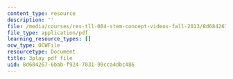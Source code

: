 ```yaml
---
content_type: resource
description: ''
file: /media/courses/res-tll-004-stem-concept-videos-fall-2013/8d6842676babf924783199cca4dbc486_Zg6wQdMFO2c.pdf
file_type: application/pdf
learning_resource_types: []
ocw_type: OCWFile
resourcetype: Document
title: 3play pdf file
uid: 8d684267-6bab-f924-7831-99cca4dbc486
---
```

